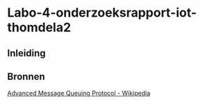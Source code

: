 # Labo-4-onderzoeksrapport-iot-thomdela2
## Inleiding

## Bronnen
[Advanced Message Queuing Protocol - Wikipedia](https://en.wikipedia.org/wiki/Advanced_Message_Queuing_Protocol "Wikipedia - Advanced Message Queuing Protocol")